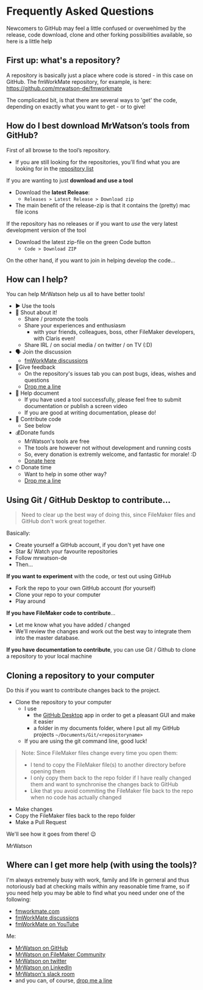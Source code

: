 # Frequently Asked Questions

Newcomers to GitHub may feel a little confused or overwehlmed by the release, code download, clone and other forking possibilities available, so here is a little help

## First up: what's a repository?

A repository is basically just a place where code is stored - in this case on GitHub. The fmWorkMate repository, for example, is here: https://github.com/mrwatson-de/fmworkmate

The complicated bit, is that there are several ways to 'get' the code, depending on exactly what you want to get - or to give!

## How do I best download MrWatson’s tools from GitHub?

First of all browse to the tool’s repository.

- If you are still looking for the repositories, you'll find what you are looking for in the [repository list](https://github.com/mrwatson-de?tab=repositories&q=&type=source&language=&sort=stargazers)

If you are wanting to just **download and use a tool**

- Download the **latest Release**:
  - `Releases > Latest Release > Download zip`
- The main benefit of the release-zip is that it contains the (pretty) mac file icons


If the repository has no releases or if you want to *use* the very latest development version of the tool
- Download the latest zip-file on the green Code button
  - `Code > Download ZIP`


On the other hand, if you want to join in helping develop the code...

## How can I help?

You can help MrWatson help us all to have better tools!

- ▶️ Use the tools
- 📣 Shout about it!
  - Share / promote the tools
  - Share your experiences and enthusiasm
    - with your friends, colleagues, boss, other FileMaker developers, with Claris even!
  - Share IRL / on social media / on twitter / on TV (:D)
- 🗣 Join the discussion
  - [fmWorkMate discussions](https://github.com/mrwatson-de/fmWorkMate/discussions)
- 🚦Give feedback
  - On the repository's issues tab you can post bugs, ideas, wishes and questions
  - [Drop me a line][Drop me a line]
- 📖 Help document
  - If you have used a tool successfully, please feel free to submit documentation or publish a screen video
  - If you are good at writing documentation, please do!
- 📲 Contribute code
  - See below
- 💰Donate funds
  - MrWatson's tools are free
  - The tools are however not without development and running costs
  - So, every donation is extremly welcome, and fantastic for morale! :D
  - [Donate here](https://fmworkmate.com/donate)
- ⏱ Donate time
  - Want to help in some other way?
  - [Drop me a line][Drop me a line]


## Using Git / GitHub Desktop to contribute...

> Need to clear up the best way of doing this, since FileMaker files and GitHub don't work great together.

Basically:

- Create yourself a GitHub account, if you don't yet have one
- Star &/ Watch your favourite repositories
- Follow mrwatson-de
- Then...

**If you want to experiment** with the code, or test out using GitHub

- Fork the repo to your own GitHub account (for yourself)
- Clone your repo to your computer
- Play around

**If you have FileMaker code to contribute**...
- Let me know what you have added / changed
- We'll review the changes and work out the best way to integrate them into the master database.

**If you have documentation to contribute**, you can use Git / Github to clone a repository to your local machine

## Cloning a repository to your computer

Do this if you want to contribute changes back to the project.

- Clone the repository to your computer
  - I use
    - the [GitHub Desktop](https://desktop.github.com) app in order to get a pleasant GUI and make it easier 
    - a folder in my documents folder, where I put all my GitHub projects `~/Documents/Git/<repositoryname>`
  - If you are using the git command line, good luck!

> Note: Since FileMaker files change every time you open them:
>  - I tend to copy the FileMaker file(s) to another directory before opening them
>  - I only copy them back to the repo folder if I have really changed them and want to synchronise the changes back to GitHub
>  - Like that you avoid commiting the FileMaker file back to the repo when no code has actually changed

- Make changes
- Copy the FileMaker files back to the repo folder
- Make a Pull Request

We'll see how it goes from there! 😉

MrWatson

## Where can I get more help (with using the tools)?

I'm always extremely busy with work, family and life in gerneral and thus notoriously bad at checking mails within any reasonable time frame, so if you need help you may be able to find what you need under one of the following:

- [fmworkmate.com](http://fmworkmate.com)
- [fmWorkMate discussions](https://github.com/mrwatson-de/fmWorkMate/discussions)
- [fmWorkMate on YouTube](https://www.youtube.com/channel/UCZk3uKObkoUT_x2mOV35Kxw)

Me:

- [MrWatson on GitHub](https://github.com/mrwatson-de/)
- [MrWatson on FileMaker Community](https://community.claris.com/en/s/profile/0050H00000Bq7FrQAJ)
- [MrWatson on twitter](https://twitter.com/mrwatson_de)
- [MrWatson on LinkedIn](https://www.linkedin.com/in/russell-watson-68633789/)
- [MrWatson's slack room](https://mrwatson-de.slack.com)
- and you can, of course, [drop me a line][drop me a line]




[Drop me a line]:http://fmworkmate.com/contact-impressum
